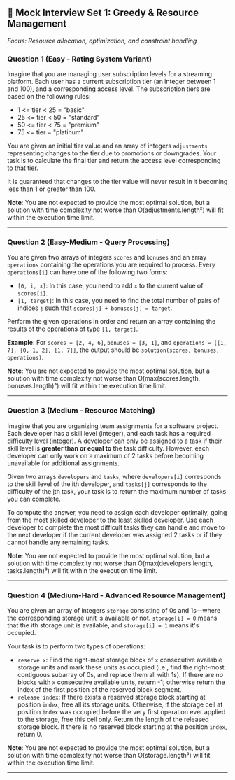 ## 🎯 Mock Interview Set 1: **Greedy & Resource Management**
*Focus: Resource allocation, optimization, and constraint handling*

### **Question 1 (Easy - Rating System Variant)**
Imagine that you are managing user subscription levels for a streaming platform. Each user has a current subscription tier (an integer between 1 and 100), and a corresponding access level. The subscription tiers are based on the following rules:

- 1 <= tier < 25 = "basic"
- 25 <= tier < 50 = "standard" 
- 50 <= tier < 75 = "premium"
- 75 <= tier = "platinum"

You are given an initial tier value and an array of integers `adjustments` representing changes to the tier due to promotions or downgrades. Your task is to calculate the final tier and return the access level corresponding to that tier.

It is guaranteed that changes to the tier value will never result in it becoming less than 1 or greater than 100.

**Note**: You are not expected to provide the most optimal solution, but a solution with time complexity not worse than O(adjustments.length²) will fit within the execution time limit.

---

### **Question 2 (Easy-Medium - Query Processing)**
You are given two arrays of integers `scores` and `bonuses` and an array `operations` containing the operations you are required to process. Every `operations[i]` can have one of the following two forms:

- `[0, i, x]`: In this case, you need to add `x` to the current value of `scores[i]`.
- `[1, target]`: In this case, you need to find the total number of pairs of indices `j` such that `scores[j] + bonuses[j] = target`.

Perform the given operations in order and return an array containing the results of the operations of type `[1, target]`.

**Example**: For `scores = [2, 4, 6]`, `bonuses = [3, 1]`, and `operations = [[1, 7], [0, 1, 2], [1, 7]]`, the output should be `solution(scores, bonuses, operations)`.

**Note**: You are not expected to provide the most optimal solution, but a solution with time complexity not worse than O(max(scores.length, bonuses.length)³) will fit within the execution time limit.

---

### **Question 3 (Medium - Resource Matching)**
Imagine that you are organizing team assignments for a software project. Each developer has a skill level (integer), and each task has a required difficulty level (integer). A developer can only be assigned to a task if their skill level is **greater than or equal to** the task difficulty. However, each developer can only work on a maximum of 2 tasks before becoming unavailable for additional assignments.

Given two arrays `developers` and `tasks`, where `developers[i]` corresponds to the skill level of the ith developer, and `tasks[j]` corresponds to the difficulty of the jth task, your task is to return the maximum number of tasks you can complete.

To compute the answer, you need to assign each developer optimally, going from the most skilled developer to the least skilled developer. Use each developer to complete the most difficult tasks they can handle and move to the next developer if the current developer was assigned 2 tasks or if they cannot handle any remaining tasks.

**Note**: You are not expected to provide the most optimal solution, but a solution with time complexity not worse than O(max(developers.length, tasks.length)³) will fit within the execution time limit.

---

### **Question 4 (Medium-Hard - Advanced Resource Management)**
You are given an array of integers `storage` consisting of 0s and 1s—where the corresponding storage unit is available or not. `storage[i] = 0` means that the ith storage unit is available, and `storage[i] = 1` means it's occupied.

Your task is to perform two types of operations:

- `reserve x`: Find the right-most storage block of `x` consecutive available storage units and mark these units as occupied (i.e., find the right-most contiguous subarray of 0s, and replace them all with 1s). If there are no blocks with `x` consecutive available units, return -1; otherwise return the index of the first position of the reserved block segment.
- `release index`: If there exists a reserved storage block starting at position `index`, free all its storage units. Otherwise, if the storage cell at position `index` was occupied before the very first operation ever applied to the storage, free this cell only. Return the length of the released storage block. If there is no reserved block starting at the position `index`, return 0.

**Note**: You are not expected to provide the most optimal solution, but a solution with time complexity not worse than O(storage.length³) will fit within the execution time limit.

---


